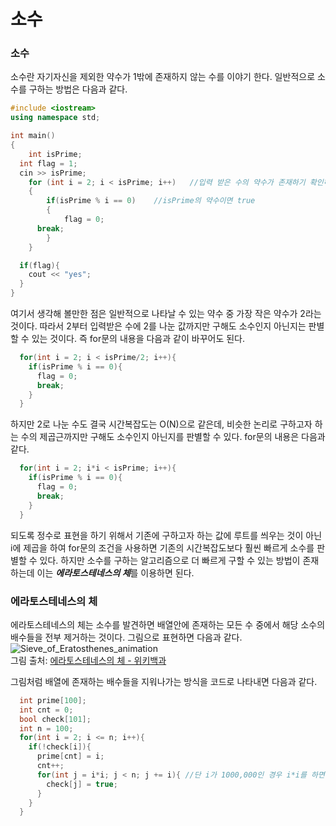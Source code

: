 # 소수

### 소수
소수란 자기자신을 제외한 약수가 1밖에 존재하지 않는 수를 이야기 한다. 일반적으로 소수를 구하는 방법은 다음과 같다.
``` cpp
#include <iostream>
using namespace std;

int main()
{
	int isPrime;
  int flag = 1;
  cin >> isPrime;
	for (int i = 2; i < isPrime; i++)	//입력 받은 수의 약수가 존재하기 확인하기 위한 반복문
	{
		if(isPrime % i == 0)	//isPrime의 약수이면 true
		{
			flag = 0;
      break;
		}
	}

  if(flag){
    cout << "yes";
  }
}
```

여기서 생각해 볼만한 점은 일반적으로 나타날 수 있는 약수 중 가장 작은 약수가 2라는 것이다. 따라서 2부터 입력받은 수에 2를 나눈 값까지만 구해도 소수인지 아닌지는 판별할 수 있는 것이다. 즉 for문의 내용을 다음과 같이 바꾸어도 된다.
```cpp
  for(int i = 2; i < isPrime/2; i++){
    if(isPrime % i == 0){
      flag = 0;
      break;
    }
  }
```
하지만 2로 나눈 수도 결국 시간복잡도는 O(N)으로 같은데, 비슷한 논리로 구하고자 하는 수의 제곱근까지만 구해도 소수인지 아닌지를 판별할 수 있다. for문의 내용은 다음과 같다.
```cpp
  for(int i = 2; i*i < isPrime; i++){
    if(isPrime % i == 0){
      flag = 0;
      break;
    }
  }
```
되도록 정수로 표현을 하기 위해서 기존에 구하고자 하는 값에 루트를 씌우는 것이 아닌 i에 제곱을 하여 for문의 조건을 사용하면 기존의 시간복잡도보다 훨씬 빠르게 소수를 판별할 수 있다. 하지만 소수를 구하는 알고리즘으로 더 빠르게 구할 수 있는 방법이 존재하는데 이는 ***에라토스테네스의 체***를 이용하면 된다.

### 에라토스테네스의 체

에라토스테네스의 체는 소수를 발견하면 배열안에 존재하는 모든 수 중에서 해당 소수의 배수들을 전부 제거하는 것이다. 그림으로 표현하면 다음과 같다.
<br>
![Sieve_of_Eratosthenes_animation](https://github.com/YoungRheeCho/Today_I_Learned/assets/119858743/5b97cbb1-8284-45b8-9950-95e37d1c5ae7)
<br>
그림 출처: [에라토스테네스의 체 - 위키백과](https://ko.wikipedia.org/wiki/%EC%97%90%EB%9D%BC%ED%86%A0%EC%8A%A4%ED%85%8C%EB%84%A4%EC%8A%A4%EC%9D%98_%EC%B2%B4)

그림처럼 배열에 존재하는 배수들을 지워나가는 방식을 코드로 나타내면 다음과 같다.

```cpp
  int prime[100];
  int cnt = 0;
  bool check[101];
  int n = 100;
  for(int i = 2; i <= n; i++){
    if(!check[i]){
      prime[cnt] = i;
      cnt++;
      for(int j = i*i; j < n; j += i){ //단 i가 1000,000인 경우 i*i를 하면 정수범위를 넘어서므로, i*2로 하는 것이 좋다.
        check[j] = true;
      }
    }
  }
```

